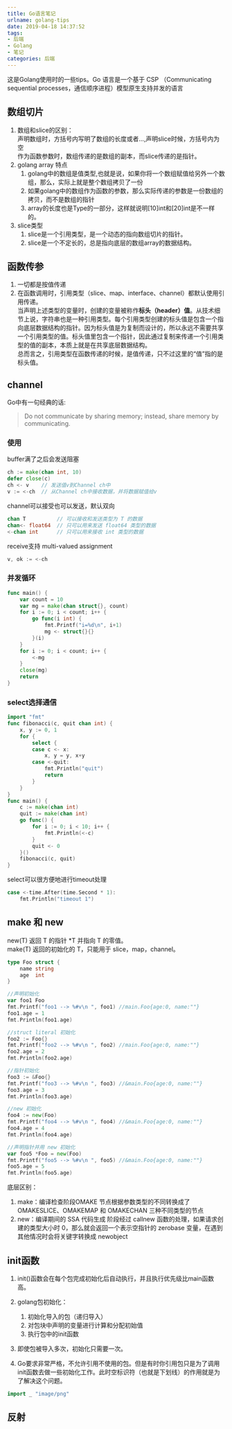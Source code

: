```yaml
---
title: Go语言笔记
urlname: golang-tips
date: 2019-04-18 14:37:52
tags:
- 后端
- Golang
- 笔记
categories: 后端
---
```

这是Golang使用时的一些tips。Go 语言是一个基于 CSP （Communicating sequential processes，通信顺序进程）模型原生支持并发的语言
<!-- more -->

## 数组切片
1. 数组和slice的区别：  
声明数组时，方括号内写明了数组的长度或者...,声明slice时候，方括号内为空  
作为函数参数时，数组传递的是数组的副本，而slice传递的是指针。
2. golang array 特点
    1. golang中的数组是值类型,也就是说，如果你将一个数组赋值给另外一个数组，那么，实际上就是整个数组拷贝了一份  
    2. 如果golang中的数组作为函数的参数，那么实际传递的参数是一份数组的拷贝，而不是数组的指针  
    3. array的长度也是Type的一部分，这样就说明[10]int和[20]int是不一样的。
3. slice类型  
    1. slice是一个引用类型，是一个动态的指向数组切片的指针。  
    2. slice是一个不定长的，总是指向底层的数组array的数据结构。

## 函数传参
1. 一切都是按值传递  
2. 在函数调用时，引用类型（slice、map、interface、channel）都默认使用引用传递。  
当声明上述类型的变量时，创建的变量被称作**标头（header）值**。从技术细节上说，字符串也是一种引用类型。每个引用类型创建的标头值是包含一个指向底层数据结构的指针。因为标头值是为复制而设计的，所以永远不需要共享一个引用类型的值。标头值里包含一个指针，因此通过复制来传递一个引用类型的值的副本，本质上就是在共享底层数据结构。  
总而言之，引用类型在函数传递的时候，是值传递，只不过这里的“值”指的是标头值。 


## channel
Go中有一句经典的话:
> Do not communicate by sharing memory; instead, share memory by communicating.

### 使用
buffer满了之后会发送阻塞
```go
ch := make(chan int, 10)
defer close(c)
ch <- v    // 发送值v到Channel ch中
v := <-ch  // 从Channel ch中接收数据，并将数据赋值给v
```
channel可以接受也可以发送，默认双向
```go
chan T          // 可以接收和发送类型为 T 的数据
chan<- float64  // 只可以用来发送 float64 类型的数据
<-chan int      // 只可以用来接收 int 类型的数据
````
receive支持 multi-valued assignment
```go
v, ok := <-ch
```
### 并发循环
```go
func main() {
    var count = 10
    var mg = make(chan struct{}, count)
    for i := 0; i < count; i++ {
        go func(i int) {
            fmt.Printf("i=%d\n", i+1)
            mg <- struct{}{}
        }(i)
    }
    for i := 0; i < count; i++ {
        <-mg
    }
    close(mg)
    return
}
```
### select选择通信
```go
import "fmt"
func fibonacci(c, quit chan int) {
	x, y := 0, 1
	for {
		select {
		case c <- x:
			x, y = y, x+y
		case <-quit:
			fmt.Println("quit")
			return
		}
	}
}
func main() {
	c := make(chan int)
	quit := make(chan int)
	go func() {
		for i := 0; i < 10; i++ {
			fmt.Println(<-c)
		}
		quit <- 0
	}()
	fibonacci(c, quit)
}
```
select可以很方便地进行timeout处理
```go
case <-time.After(time.Second * 1):
    fmt.Println("timeout 1")
```


## make 和 new
new(T) 返回 T 的指针 *T 并指向 T 的零值。  
make(T) 返回的初始化的 T，只能用于 slice，map，channel。
```go
type Foo struct {
    name string
    age  int
}

//声明初始化
var foo1 Foo
fmt.Printf("foo1 --> %#v\n ", foo1) //main.Foo{age:0, name:""}
foo1.age = 1
fmt.Println(foo1.age)

//struct literal 初始化
foo2 := Foo{}
fmt.Printf("foo2 --> %#v\n ", foo2) //main.Foo{age:0, name:""}
foo2.age = 2
fmt.Println(foo2.age)

//指针初始化
foo3 := &Foo{}
fmt.Printf("foo3 --> %#v\n ", foo3) //&main.Foo{age:0, name:""}
foo3.age = 3
fmt.Println(foo3.age)

//new 初始化
foo4 := new(Foo)
fmt.Printf("foo4 --> %#v\n ", foo4) //&main.Foo{age:0, name:""}
foo4.age = 4
fmt.Println(foo4.age)

//声明指针并用 new 初始化
var foo5 *Foo = new(Foo)
fmt.Printf("foo5 --> %#v\n ", foo5) //&main.Foo{age:0, name:""}
foo5.age = 5
fmt.Println(foo5.age)
```
底层区别： 
1. make：编译检查阶段OMAKE 节点根据参数类型的不同转换成了 OMAKESLICE、OMAKEMAP 和 OMAKECHAN 三种不同类型的节点
2. new：编译期间的 SSA 代码生成 阶段经过 callnew 函数的处理，如果请求创建的类型大小时 0，那么就会返回一个表示空指针的 zerobase 变量，在遇到其他情况时会将关键字转换成 newobject

## init函数
1. init()函数会在每个包完成初始化后自动执行，并且执行优先级比main函数高。
2. golang包初始化：
    1. 初始化导入的包（递归导入）
    2. 对包块中声明的变量进行计算和分配初始值
    3. 执行包中的init函数

3. 即使包被导入多次，初始化只需要一次。  
4. Go要求非常严格，不允许引用不使用的包。但是有时你引用包只是为了调用init函数去做一些初始化工作。此时空标识符（也就是下划线）的作用就是为了解决这个问题。
```go
import _ "image/png"
```

## 反射



